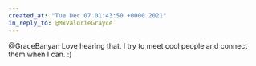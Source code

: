 ```yaml
---
created_at: "Tue Dec 07 01:43:50 +0000 2021"
in_reply_to: @MxValorieGrayce
---
```


@GraceBanyan Love hearing that. I try to meet cool people and connect them when I can. :)